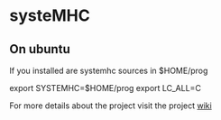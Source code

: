# systeMHC

## On ubuntu

If you installed are systemhc sources in $HOME/prog

export SYSTEMHC=$HOME/prog
export LC_ALL=C


For more details about the project visit the project [wiki](https://github.com/SysteMHC/systeMHC/wiki)
